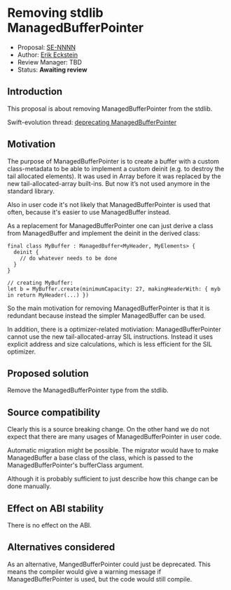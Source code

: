 # Removing stdlib ManagedBufferPointer

* Proposal: [SE-NNNN](NNNN-remove-managed-buffers-pointer.md)
* Author: [Erik Eckstein](https://github.com/eeckstein)
* Review Manager: TBD
* Status: **Awaiting review**

## Introduction

This proposal is about removing ManagedBufferPointer from the stdlib.

Swift-evolution thread: [deprecating ManagedBufferPointer](https://lists.swift.org/pipermail/swift-evolution/Week-of-Mon-20161010/027782.html)

## Motivation

The purpose of ManagedBufferPointer is to create a buffer with a custom
class-metadata to be able to implement a custom deinit (e.g. to destroy
the tail allocated elements).
It was used in Array before it was replaced by the new tail-allocated-array
built-ins. But now it’s not used anymore in the standard library.

Also in user code it's not likely that ManagedBufferPointer is used that
often, because it's easier to use ManagedBuffer instead.

As a replacement for ManagedBufferPointer one can just derive a class from
ManagedBuffer and implement the deinit in the derived class:

```
final class MyBuffer : ManagedBuffer<MyHeader, MyElements> {
  deinit {
    // do whatever needs to be done
  }
}

// creating MyBuffer:
let b = MyBuffer.create(minimumCapacity: 27, makingHeaderWith: { myb in return MyHeader(...) })
```

So the main motivation for removing ManagedBufferPointer is that it is
redundant because instead the simpler ManagedBuffer can be used.

In addition, there is a optimizer-related motiviation:
ManagedBufferPointer cannot use the new tail-allocated-array SIL instructions.
Instead it uses explicit address and size calculations, which is less efficient
for the SIL optimizer.

## Proposed solution

Remove the ManagedBufferPointer type from the stdlib.

## Source compatibility

Clearly this is a source breaking change. On the other hand we do not
expect that there are many usages of ManagedBufferPointer in user code.

Automatic migration might be possible. The migrator would have to make
ManagedBuffer a base class of the class, which is passed to the
ManagedBufferPointer's bufferClass argument.

Although it is probably sufficient to just describe how this change can
be done manually.

## Effect on ABI stability

There is no effect on the ABI.

## Alternatives considered

As an alternative, MangedBufferPointer could just be deprecated. This means
the compiler would give a warning message if ManagedBufferPointer is used,
but the code would still compile.

